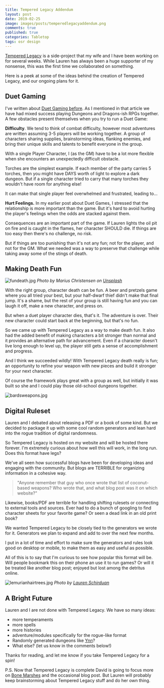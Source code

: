 ```yaml
---
title: Tempered Legacy Addendum 
layout: post
date: 2019-02-25
image: images/posts/temperedlegacyaddendum.png
comments: true
published: true
categories: Tabletop
tags: osr design
---
```


[Tempered Legacy](https://technicalgrimoire.com/tempered-legacy) is a side-project that my wife and I have been working on for several weeks. While Lauren has always been a huge supporter of my nonsense, this was the first time we collaborated on something. 

Here is a peek at some of the ideas behind the creation of Tempered Legacy, and our ongoing plans for it.

## Duet Gaming

I've written about [Duet Gaming before](https://technicalgrimoire.com/david/2017/12/DuetGaming). As I mentioned in that article we have had mixed success playing Dungeons and Dragons-ish RPGs together. A few obstacles present themselves when you try to run a Duet Game:

**Difficulty**. We tend to think of combat difficulty, however most adventures are written assuming 3-5 players will be working together. A group of characters sharing supplies, brainstorming ideas, flanking enemies, and bring their unique skills and talents to benefit everyone in the group.

With a single Player Character, I (as the GM) have to be a lot more flexible when she encounters an unexpectedly difficult obstacle. 

Torches are the simplest example. If each member of the party carries 5 torches, then you might have DAYS worth of light to explore a dark dungeon. But if a single character tried to carry that many torches they wouldn't have room for anything else!

It can make that single player feel overwhelmed and frustrated, leading to...

**Hurt Feelings.** In my earlier post about Duet Games, I stressed that the relationship is more important than the game. But it's hard to avoid hurting the player's feelings when the odds are stacked against them.

Consequences are an important part of the game. If Lauren lights the oil pit on fire and is caught in the flames, her character SHOULD die. If things are too easy then there's no challenge, no risk.

But if things are too punishing than it's not any fun; not for the player, and not for the GM. What we needed was a way to preserve that challenge while taking away some of the stings of death.

## Making Death Fun

![fundeath.jpg]({{site.baseurl}}/images/posts/fundeath.jpg)
*Photo by Marius Christensen on [Unsplash](https://unsplash.com/photos/jZrGIkIUJxA)*

With the right group, character death can be fun. A beer and pretzels game where you all tried your best, but your half-dwarf thief didn't make that final jump. It's a shame, but the rest of your group is still having fun and you can laugh it off, make a new character, and press on.

But when a duet player character dies, that's it. The adventure is over. Their new character could start back at the beginning, but that's no fun.

So we came up with Tempered Legacy as a way to make death fun. It also had the added benefit of making characters a bit stronger than normal and it provides an alternative path for advancement. Even if a character doesn't live long enough to level up, the player still gets a sense of accomplishment and progress.

And I think we succeeded wildly! With Tempered Legacy death really is fun; an opportunity to refine your weapon with new pieces and build it stronger for your next character.

Of course the framework plays great with a group as well, but initially it was built so she and I could play those old-school dungeons together.

![bardsweapons.jpg]({{site.url}}/images/posts/bardsweapons.jpg)

## Digital Ruleset

Lauren and I debated about releasing a PDF or a book of some kind. But we decided to package it up with some cool random generators and lean hard into the rogue tradition of digital randomness.

So Tempered Legacy is hosted on my website and will be hosted there forever. I'm extremely curious about how well this will work, in the long run. Does this format have legs?

We've all seen how successful blogs have been for developing ideas and engaging with the community. But blogs are TERRIBLE for organizing information in a cohesive way. 

> "Anyone remember that guy who once wrote that list of coconut-based weapons? Who wrote that, and what blog post was it on which website?"

Likewise, books/PDF are terrible for handling shifting rulesets or connecting to external tools and sources. Ever had to do a bunch of googling to find character sheets for your favorite game? Or seen a dead link in an old print book?

We wanted Tempered Legacy to be closely tied to the generators we wrote for it. Generators we plan to expand and add to over the next few months.

I put in a lot of time and effort to make sure the generators and rules look good on desktop or mobile, to make them as easy and useful as possible.

All of this is to say that I'm curious to see how popular this format will be. Will people bookmark this on their phone an use it to run games? Or will it be treated like another blog post; enjoyed but lost among the detritus online.

![lemurianhairtrees.jpg]({{site.baseurl}}/images/posts/lemurianhairtrees.jpg)
*Photo by [Lauren Schirduan](https://lemurianvault.tumblr.com/post/178652959118)*

## A Bright Future

Lauren and I are not done with Tempered Legacy. We have so many ideas: 

 - more temperaments
 - more spells
 - more histories
 - adventure/modules specifically for the rogue-like format
 - Randomly generated dungeons like [Ynn](/david/extremely-interesting-adventures#gardens-of-ynn)?
 - What else? (let us know in the comments below!)

Thanks for reading, and let me know if you take Tempered Legacy for a spin!

P.S. Now that Tempered Legacy is complete David is going to focus more on [Bone Marshes](/bone-marshes) and the occasional blog post. But Lauren will probably keep brainstorming about Tempered Legacy stuff and do her own thing.